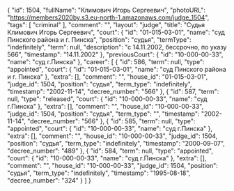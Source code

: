 {
    "id": 1504,
    "fullName": "Климович Игорь Сергеевич",
    "photoURL": "https://members2020by.s3.eu-north-1.amazonaws.com/judge_1504",
    "tags": [
        "criminal"
    ],
    "comment": "",
    "layout": "judge",
    "title": "Судья Климович Игорь Сергеевич",
    "court": {
        "id": "01-015-03-01",
        "name": "суд Пинского района и г. Пинска",
        "position": "судья",
        "termType": "indefinitely",
        "term": null,
        "description": "c 14.11.2002, бессрочно, по указу 566",
        "timestamp": "14.11.2002"
    },
    "previousCourt": {
        "id": "10-000-00-33",
        "name": "суд г.Пинска"
    },
    "career": [
        {
            "id": 586,
            "term": null,
            "type": "appointed",
            "court": {
                "id": "01-015-03-01",
                "name": "суд Пинского района и г. Пинска"
            },
            "extra": [],
            "comment": "",
            "house_id": "01-015-03-01",
            "judge_id": 1504,
            "position": "судья",
            "term_type": "indefinitely",
            "timestamp": "2002-11-14",
            "decree_number": "566"
        },
        {
            "id": 587,
            "term": null,
            "type": "released",
            "court": {
                "id": "10-000-00-33",
                "name": "суд г.Пинска"
            },
            "extra": [],
            "comment": "",
            "house_id": "10-000-00-33",
            "judge_id": 1504,
            "position": "судья",
            "term_type": "",
            "timestamp": "2002-11-14",
            "decree_number": "566"
        },
        {
            "id": 585,
            "term": null,
            "type": "appointed",
            "court": {
                "id": "10-000-00-33",
                "name": "суд г.Пинска"
            },
            "extra": [],
            "comment": "",
            "house_id": "10-000-00-33",
            "judge_id": 1504,
            "position": "судья",
            "term_type": "indefinitely",
            "timestamp": "2000-09-07",
            "decree_number": "489"
        },
        {
            "id": 584,
            "term": null,
            "type": "appointed",
            "court": {
                "id": "10-000-00-33",
                "name": "суд г.Пинска"
            },
            "extra": [],
            "comment": "",
            "house_id": "10-000-00-33",
            "judge_id": 1504,
            "position": "судья",
            "term_type": "indefinitely",
            "timestamp": "1995-08-18",
            "decree_number": "324"
        }
    ]
}